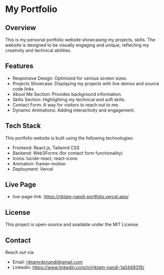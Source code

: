 # My Portfolio

## Overview

This is my personal portfolio website showcasing my projects, skills. The website is designed to be visually engaging and unique, reflecting my creativity and technical abilities.

## Features

- Responsive Design: Optimized for various screen sizes.
- Projects Showcase: Displaying my projects with live demos and source code links.
- About Me Section: Provides background information.
- Skills Section: Highlighting my technical and soft skills.
- Contact Form: A way for visitors to reach out to me.
- Dynamic Animations: Adding interactivity and engagement.

## Tech Stack

This portfolio website is built using the following technologies:

- Frontend: React.js, Tailwind CSS
- Backend: Web3Forms (for contact form functionality)
- Icons: lucide-react, react-icons
- Animation: framer-motion
- Deployment: Vercel

## Live Page

- live-page-link: https://riktam-nandi-portfolio.vercel.app/

## License

This project is open-source and available under the MIT License.

## Contact

Reach out via:

- Email: riktamrdxnandi@gmail.com
- Linkedin: https://www.linkedin.com/in/riktam-nandi-1a0449319/
